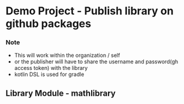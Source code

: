 # Demo Project - Publish library on github packages
 ### Note
- This will work within the organization / self
- or the publisher will have to share the username and password(gh access token) with the library
- kotlin DSL is used for gradle

## Library Module - mathlibrary 







